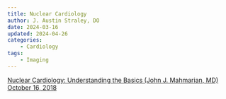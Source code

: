 ```yaml
---
title: Nuclear Cardiology
author: J. Austin Straley, DO
date: 2024-03-16
updated: 2024-04-26
categories:
    - Cardiology
tags:
    - Imaging
---
```


[Nuclear Cardiology: Understanding the Basics (John J. Mahmarian, MD) October 16, 2018][1]

[1]: https://www.youtube.com/watch?app=desktop&v=C5dzDRqUrGA{:target="_blank"}